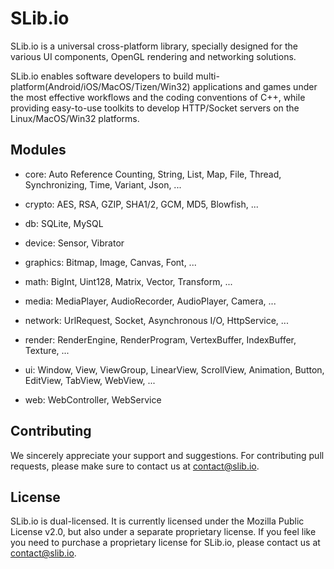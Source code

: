 # SLib.io

SLib.io is a universal cross-platform library, specially designed for the various UI components, OpenGL rendering and networking solutions.

SLib.io enables software developers to build multi-platform(Android/iOS/MacOS/Tizen/Win32) applications and games under the most effective workflows and the coding conventions of C++, while providing easy-to-use toolkits to develop HTTP/Socket servers on the Linux/MacOS/Win32 platforms.


## Modules

- core: Auto Reference Counting, String, List, Map, File, Thread, Synchronizing, Time, Variant, Json, ...

- crypto: AES, RSA, GZIP, SHA1/2, GCM, MD5, Blowfish, ...

- db: SQLite, MySQL

- device: Sensor, Vibrator

- graphics: Bitmap, Image, Canvas, Font, ...

- math: BigInt, Uint128, Matrix, Vector, Transform, ...

- media: MediaPlayer, AudioRecorder, AudioPlayer, Camera, ...

- network: UrlRequest, Socket, Asynchronous I/O, HttpService, ...

- render: RenderEngine, RenderProgram, VertexBuffer, IndexBuffer, Texture, ...

- ui: Window, View, ViewGroup, LinearView, ScrollView, Animation, Button, EditView, TabView, WebView, ...

- web: WebController, WebService


## Contributing

We sincerely appreciate your support and suggestions. For contributing pull requests, please make sure to contact us at contact@slib.io.


## License

SLib.io is dual-licensed. It is currently licensed under the Mozilla Public License v2.0, but also under a separate proprietary license. If you feel like you need to purchase a proprietary license for SLib.io, please contact us at contact@slib.io.
